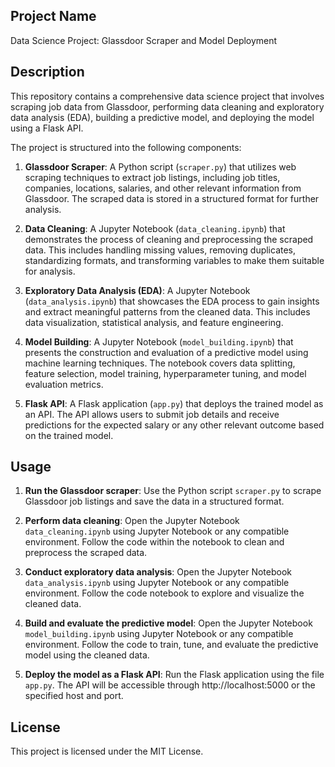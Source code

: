 ## Project Name

Data Science Project: Glassdoor Scraper and Model Deployment

## Description

This repository contains a comprehensive data science project that involves scraping job data from Glassdoor, performing data cleaning and exploratory data analysis (EDA), building a predictive model, and deploying the model using a Flask API.

The project is structured into the following components:

1. **Glassdoor Scraper**: A Python script (`scraper.py`) that utilizes web scraping techniques to extract job listings, including job titles, companies, locations, salaries, and other relevant information from Glassdoor. The scraped data is stored in a structured format for further analysis.

2. **Data Cleaning**: A Jupyter Notebook (`data_cleaning.ipynb`) that demonstrates the process of cleaning and preprocessing the scraped data. This includes handling missing values, removing duplicates, standardizing formats, and transforming variables to make them suitable for analysis.

3. **Exploratory Data Analysis (EDA)**: A Jupyter Notebook (`data_analysis.ipynb`) that showcases the EDA process to gain insights and extract meaningful patterns from the cleaned data. This includes data visualization, statistical analysis, and feature engineering.

4. **Model Building**: A Jupyter Notebook (`model_building.ipynb`) that presents the construction and evaluation of a predictive model using machine learning techniques. The notebook covers data splitting, feature selection, model training, hyperparameter tuning, and model evaluation metrics.

5. **Flask API**: A Flask application (`app.py`) that deploys the trained model as an API. The API allows users to submit job details and receive predictions for the expected salary or any other relevant outcome based on the trained model.

## Usage

1. **Run the Glassdoor scraper**: Use the Python script `scraper.py` to scrape Glassdoor job listings and save the data in a structured format.

2. **Perform data cleaning**: Open the Jupyter Notebook `data_cleaning.ipynb` using Jupyter Notebook or any compatible environment. Follow the code within the notebook to clean and preprocess the scraped data.

3. **Conduct exploratory data analysis**: Open the Jupyter Notebook `data_analysis.ipynb` using Jupyter Notebook or any compatible environment. Follow the code notebook to explore and visualize the cleaned data.

4. **Build and evaluate the predictive model**: Open the Jupyter Notebook `model_building.ipynb` using Jupyter Notebook or any compatible environment. Follow the code to train, tune, and evaluate the predictive model using the cleaned data.

5. **Deploy the model as a Flask API**: Run the Flask application using the file `app.py`. The API will be accessible through http://localhost:5000 or the specified host and port.

## License
This project is licensed under the MIT License.
